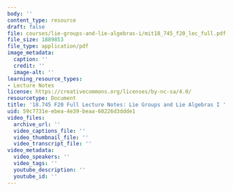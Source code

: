 ```yaml
---
body: ''
content_type: resource
draft: false
file: courses/lie-groups-and-lie-algebras-i/mit18_745_f20_lec_full.pdf
file_size: 1889853
file_type: application/pdf
image_metadata:
  caption: ''
  credit: ''
  image-alt: ''
learning_resource_types:
- Lecture Notes
license: https://creativecommons.org/licenses/by-nc-sa/4.0/
resourcetype: Document
title: '18.745 F20 Full Lecture Notes: Lie Groups and Lie Algebras I '
uid: 59c7731e-ebea-4e39-beaa-60226d3ddde1
video_files:
  archive_url: ''
  video_captions_file: ''
  video_thumbnail_file: ''
  video_transcript_file: ''
video_metadata:
  video_speakers: ''
  video_tags: ''
  youtube_description: ''
  youtube_id: ''
---
```

